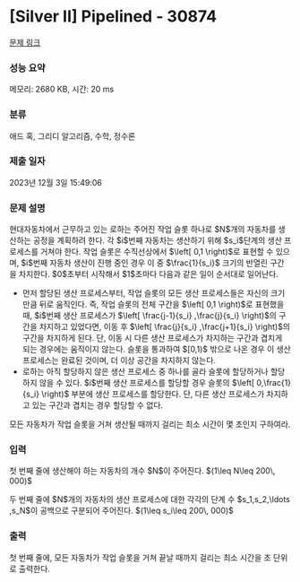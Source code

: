 # [Silver II] Pipelined - 30874 

[문제 링크](https://www.acmicpc.net/problem/30874) 

### 성능 요약

메모리: 2680 KB, 시간: 20 ms

### 분류

애드 혹, 그리디 알고리즘, 수학, 정수론

### 제출 일자

2023년 12월 3일 15:49:06

### 문제 설명

<p>현대자동차에서 근무하고 있는 로하는 주어진 작업 슬롯 하나로 $N$개의 자동차를 생산하는 공정을 계획하려 한다. 각 $i$번째 자동차는 생산하기 위해 $s_i$단계의 생산 프로세스를 거쳐야 한다. 작업 슬롯은 수직선상에서 $\left[ 0,1 \right)$로 표현할 수 있으며, $i$번째 자동차 생산이 진행 중인 경우 이 중 $\frac{1}{s_i}$ 크기의 반열린 구간을 차지한다. $0$초부터 시작해서 $1$초마다 다음과 같은 일이 순서대로 일어난다.</p>

<ul>
	<li>먼저 할당된 생산 프로세스부터, 작업 슬롯의 모든 생산 프로세스들은 자신의 크기만큼 뒤로 움직인다. 즉, 작업 슬롯의 전체 구간을 $\left[ 0,1 \right)$로 표현했을 때, $i$번째 생산 프로세스가 $\left[ \frac{j-1}{s_i} ,\frac{j}{s_i} \right)$의 구간을 차지하고 있었다면, 이동 후 $\left[ \frac{j}{s_i} ,\frac{j+1}{s_i} \right)$의 구간을 차지하게 된다. 단, 이동 시 다른 생산 프로세스가 차지하는 구간과 겹치게 되는 경우에는 움직이지 않는다. 슬롯을 통과하여 $[0,1)$ 밖으로 나온 경우 이 생산 프로세스는 완료된 것이며, 더 이상 공간을 차지하지 않는다.</li>
	<li>로하는 아직 할당하지 않은 생산 프로세스 중 하나를 골라 슬롯에 할당하거나 할당하지 않을 수 있다. $i$번째 생산 프로세스를 할당할 경우 슬롯의 $\left[ 0,\frac{1}{s_i} \right)$ 부분에 생산 프로세스를 할당한다. 단, 다른 생산 프로세스가 차지하고 있는 구간과 겹치는 경우 할당할 수 없다.</li>
</ul>

<p>모든 자동차가 작업 슬롯을 거쳐 생산될 때까지 걸리는 최소 시간이 몇 초인지 구하여라.</p>

### 입력 

 <p>첫 번째 줄에 생산해야 하는 자동차의 개수 $N$이 주어진다. $(1\leq N\leq 200\, 000)$</p>

<p>두 번째 줄에 $N$개의 자동차의 생산 프로세스에 대한 각각의 단계 수 $s_1,s_2,\ldots ,s_N$이 공백으로 구분되어 주어진다. $(1\leq s_i\leq 200\, 000)$</p>

### 출력 

 <p>첫 번째 줄에, 모든 자동차가 작업 슬롯을 거쳐 끝날 때까지 걸리는 최소 시간을 초 단위로 출력한다.</p>

